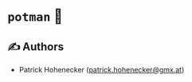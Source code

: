 `potman` 🤵
===========



✍️ Authors
------------------------------------------------------------------------------------------------------------------------


* Patrick Hohenecker ([patrick.hohenecker@gmx.at](mailto:patrick.hohenecker@gmx.at))
